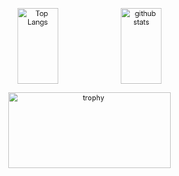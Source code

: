 <p align="center"> 
  <img alt="Top Langs" height="150px" width="40%" src="https://github-readme-stats.vercel.app/api/top-langs/?username=ayumukawai&layout=compact&count_private=true&show_icons=true&theme=tokyonight" />
  <img alt="github stats" height="150px" width="40%" src="https://github-readme-stats.vercel.app/api?username=ayumukawai&show_icons=true&theme=tokyonight" />
</p>
<p align="center">
  <img alt="trophy" height="150px" width="80%" src="https://github-profile-trophy.vercel.app/?username=ayumukawai&layout=compact&theme=algolia&column=7"/>
<p/>
<!--
**ayumukawai/ayumukawai** is a ✨ _special_ ✨ repository because its `README.md` (this file) appears on your GitHub profile.

Here are some ideas to get you started:

- 🔭 I’m currently working on ...
- 🌱 I’m currently learning ...
- 👯 I’m looking to collaborate on ...
- 🤔 I’m looking for help with ...
- 💬 Ask me about ...
- 📫 How to reach me: ...
- 😄 Pronouns: ...
- ⚡ Fun fact: ...
-->
